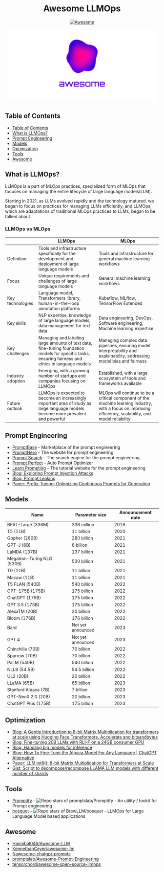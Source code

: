 <h1 align="center">Awesome LLMOps</h1>
<p align="center"><a href="https://awesome.re"><img src="https://awesome.re/badge.svg" alt="Awesome" /></a></p>
<p align="center"><img src="./cover.png" height="240" alt="Awesome LLMOps - Awesome list of LLMOps" /></p>

## Table of Contents

- [Table of Contents](#table-of-contents)
- [What is LLMOps?](#what-is-llmops)
- [Prompt Engineering](#prompt-engineering)
- [Models](#models)
- [Optimization](#optimization)
- [Tools](#tools)
- [Awesome](#awesome)

## What is LLMOps?

LLMOps is a part of MLOps practices, specialized form of MLOps that focuses on managing the entire lifecycle of large language models(LLM).

Starting in 2021, as LLMs evolved rapidly and the technology matured, we began to focus on practices for managing LLMs efficiently, and LLMOps, which are adaptations of traditional MLOps practices to LLMs, began to be talked about.

### LLMOps vs MLOps

| | LLMOps | MLOps |
|-|--------|-------|
| Definition | Tools and infrastructure specifically for the development and deployment of large language models | Tools and infrastructure for general machine learning workflows |
| Focus | Unique requirements and challenges of large language models | General machine learning workflows | Examples of offerings	Foundation model fine-tuning, no-code LLM deployment, GPU access and optimization, prompt experimentation, prompt chaining, data synthesis and augmentation	Model versioning, automated testing, model monitoring, deployment automation, data pipeline management |
| Key technologies | Language model, Transformers library, human-in-the-loop annotation platforms | Kubeflow, MLflow, TensorFlow Extended |
| Key skills | NLP expertise, knowledge of large language models, data management for text data | Data engineering, DevOps, Software engineering, Machine learning expertise |
| Key challenges | Managing and labeling large amounts of text data, fine-tuning foundation models for specific tasks, ensuring fairness and ethics in language models | Managing complex data pipelines, ensuring model interpretability and explainability, addressing model bias and fairness |
| Industry adoption | Emerging, with a growing number of startups and companies focusing on LLMOps | Established, with a large ecosystem of tools and frameworks available
| Future outlook | LLMOps is expected to become an increasingly important area of study as large language models become more prevalent and powerful | MLOps will continue to be a critical component of the machine learning industry, with a focus on improving efficiency, scalability, and model reliability |


## Prompt Engineering

- [PromptBase](https://promptbase.com/) - Marketplace of the prompt engineering
- [PromptHero](https://prompthero.com/) - The website for prompt engineering
- [Prompt Search](https://www.ptsearch.info/tags/list/) - The search engine for the prompt engineering
- [Prompt Perfect](https://promptperfect.jina.ai/) - Auto Prompt Optimizer
- [Learn Prompting](https://learnprompting.org/) - The tutorial website for the prompt engineering
- [Blog: Exploring Prompt Injection Attacks](https://research.nccgroup.com/2022/12/05/exploring-prompt-injection-attacks/)
- [Blog: Prompt Leaking](https://learnprompting.org/docs/prompt_hacking/leaking)
- [Paper: Prefix-Tuning: Optimizing Continuous Prompts for Generation](https://aclanthology.org/2021.acl-long.353.pdf)

## Models

| Name                       | Parameter size    | Announcement date |
|----------------------------|-------------------|-------------------|
| BERT-Large (336M)          | 336 million       | 2018              |
| T5 (11B)                   | 11 billion        | 2020              |
| Gopher (280B)              | 280 billion       | 2021              |
| GPT-J (6B)                 | 6 billion         | 2021              |
| LaMDA (137B)               | 137 billion       | 2021              |
| Megatron-Turing NLG (530B) | 530 billion       | 2021              |
| T0 (11B)                   | 11 billion        | 2021              |
| Macaw (11B)                | 11 billion        | 2021              |
| T5 FLAN (540B)             | 540 billion       | 2022              |
| OPT-175B (175B)            | 175 billion       | 2022              |
| ChatGPT (175B)             | 175 billion       | 2022              |
| GPT 3.5 (175B)             | 175 billion       | 2022              |
| AlexaTM (20B)              | 20 billion        | 2022              |
| Bloom (176B)               | 176 billion       | 2022              |
| Bard                       | Not yet announced | 2023              |
| GPT 4                      | Not yet announced | 2023              |
| Chinchilla (70B)           | 70 billion        | 2022              |
| Sparrow (70B)              | 70 billion        | 2022              |
| PaLM (540B)                | 540 billion       | 2022              |
| NLLB (54.5B)               | 54.5 billion      | 2022              |
| UL2 (20B)                  | 20 billion        | 2022              |
| LLaMA (65B)                | 65 billion        | 2023              |
| Stanford Alpaca (7B)       | 7 billion         | 2023              |
| GPT-NeoX 2.0 (20B)         | 20 billion        | 2023              |
| ChatGPT Plus (175B)        | 175 billion       | 2023              |

## Optimization

- [Blog: A Gentle Introduction to 8-bit Matrix Multiplication for transformers at scale using Hugging Face Transformers, Accelerate and bitsandbytes](https://huggingface.co/blog/hf-bitsandbytes-integration)
- [Blog: Fine-tuning 20B LLMs with RLHF on a 24GB consumer GPU](https://huggingface.co/blog/trl-peft)
- [Blog: Handling big models for inference](https://huggingface.co/docs/accelerate/usage_guides/big_modeling)
- [Blog: How To Fine-Tune the Alpaca Model For Any Language | ChatGPT Alternative](https://medium.com/@martin-thissen/how-to-fine-tune-the-alpaca-model-for-any-language-chatgpt-alternative-370f63753f94)
- [Paper: LLM.int8(): 8-bit Matrix Multiplication for Transformers at Scale](https://arxiv.org/abs/2208.07339)
- [Gist: Script to decompose/recompose LLAMA LLM models with different number of shards](https://gist.github.com/benob/4850a0210b01672175942203aa36d300)

## Tools

- [Promptify](https://github.com/promptslab/Promptify) - ![Repo stars of promptslab/Promptify](https://img.shields.io/github/stars/promptslab/Promptify?style=social) - An utility / tookit for Prompt engineering
- [bosquet](https://github.com/BrewLLM/bosquet) - ![Repo stars of BrewLLM/bosquet](https://img.shields.io/github/stars/BrewLLM/bosquet?style=social) - LLMOps for Large Language Model based applications

## Awesome

- [Hannibal046/Awesome-LLM](https://github.com/Hannibal046/Awesome-LLM)
- [KennethanCeyer/awesome-llm](https://github.com/KennethanCeyer/awesome-llm)
- [f/awesome-chatgpt-prompts](https://github.com/f/awesome-chatgpt-prompts)
- [promptslab/Awesome-Prompt-Engineering](https://github.com/promptslab/Awesome-Prompt-Engineering)
- [tensorchord/awesome-open-source-llmops](https://github.com/tensorchord/awesome-open-source-llmops)
